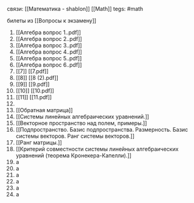 связи: [[Математика - shablon]] [[Math]]
tegs:  #math 

билеты из [[Вопросы к экзамену]]
1. [[Алгебра вопрос 1..pdf]]
2. [[Алгебра вопрос 2..pdf]]
3. [[Алгебра вопрос 3..pdf]]
4. [[Алгебра вопрос 4..pdf]]
5. [[Алгебра вопрос 5..pdf]]
6. [[Алгебра вопрос 6..pdf]]
7. [[7]]                [[7.pdf]]
8. [[8]]                [[8 (2).pdf]]
9. [[9]]               [[9.pdf]]
10. [[10]]           [[10.pdf]]
11. [[11]]           [[11.pdf]]
12. 
13. [[Обратная матрица]]
14. [[Системы линейных алгебраических уравнений.]]
15. [[Векторное пространство над полем, примеры.]]
16. [[Подпространство. Базис подпространства. Размерность. Базис системы векторов.  Ранг системы векторов.]]
17. [[Ранг матрицы.]] 
18. [[Критерий совместности системы линейных алгебраических уравнений (теорема Кронекера-Капелли).]]
19. а
20. а
21. а
22. а
23. а
24. а